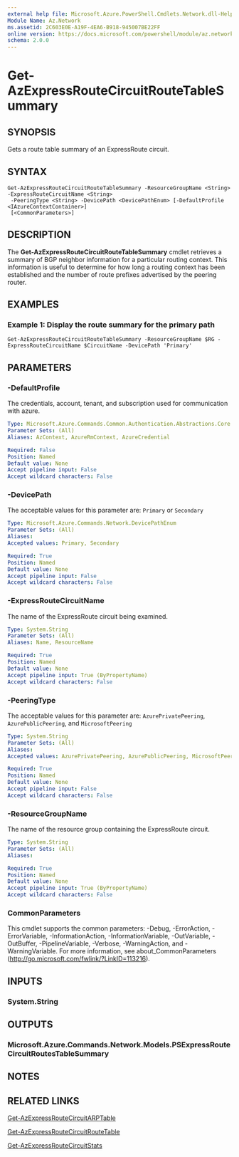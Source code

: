```yaml
---
external help file: Microsoft.Azure.PowerShell.Cmdlets.Network.dll-Help.xml
Module Name: Az.Network
ms.assetid: 2C603E0E-A19F-4EA6-B918-945007BE22FF
online version: https://docs.microsoft.com/powershell/module/az.network/get-azexpressroutecircuitroutetablesummary
schema: 2.0.0
---
```


# Get-AzExpressRouteCircuitRouteTableSummary

## SYNOPSIS
Gets a route table summary of an ExpressRoute circuit.

## SYNTAX

```
Get-AzExpressRouteCircuitRouteTableSummary -ResourceGroupName <String> -ExpressRouteCircuitName <String>
 -PeeringType <String> -DevicePath <DevicePathEnum> [-DefaultProfile <IAzureContextContainer>]
 [<CommonParameters>]
```

## DESCRIPTION
The **Get-AzExpressRouteCircuitRouteTableSummary** cmdlet retrieves a summary of BGP neighbor
information for a particular routing context. This information is useful to determine for how long
a routing context has been established and the number of route prefixes advertised by the peering
router.

## EXAMPLES

### Example 1: Display the route summary for the primary path
```
Get-AzExpressRouteCircuitRouteTableSummary -ResourceGroupName $RG -ExpressRouteCircuitName $CircuitName -DevicePath 'Primary'
```

## PARAMETERS

### -DefaultProfile
The credentials, account, tenant, and subscription used for communication with azure.

```yaml
Type: Microsoft.Azure.Commands.Common.Authentication.Abstractions.Core.IAzureContextContainer
Parameter Sets: (All)
Aliases: AzContext, AzureRmContext, AzureCredential

Required: False
Position: Named
Default value: None
Accept pipeline input: False
Accept wildcard characters: False
```

### -DevicePath
The acceptable values for this parameter are: `Primary` or `Secondary`

```yaml
Type: Microsoft.Azure.Commands.Network.DevicePathEnum
Parameter Sets: (All)
Aliases:
Accepted values: Primary, Secondary

Required: True
Position: Named
Default value: None
Accept pipeline input: False
Accept wildcard characters: False
```

### -ExpressRouteCircuitName
The name of the ExpressRoute circuit being examined.

```yaml
Type: System.String
Parameter Sets: (All)
Aliases: Name, ResourceName

Required: True
Position: Named
Default value: None
Accept pipeline input: True (ByPropertyName)
Accept wildcard characters: False
```

### -PeeringType
The acceptable values for this parameter are: `AzurePrivatePeering`, `AzurePublicPeering`, and
`MicrosoftPeering`

```yaml
Type: System.String
Parameter Sets: (All)
Aliases:
Accepted values: AzurePrivatePeering, AzurePublicPeering, MicrosoftPeering

Required: True
Position: Named
Default value: None
Accept pipeline input: False
Accept wildcard characters: False
```

### -ResourceGroupName
The name of the resource group containing the ExpressRoute circuit.

```yaml
Type: System.String
Parameter Sets: (All)
Aliases:

Required: True
Position: Named
Default value: None
Accept pipeline input: True (ByPropertyName)
Accept wildcard characters: False
```

### CommonParameters
This cmdlet supports the common parameters: -Debug, -ErrorAction, -ErrorVariable, -InformationAction, -InformationVariable, -OutVariable, -OutBuffer, -PipelineVariable, -Verbose, -WarningAction, and -WarningVariable. For more information, see about_CommonParameters (http://go.microsoft.com/fwlink/?LinkID=113216).

## INPUTS

### System.String

## OUTPUTS

### Microsoft.Azure.Commands.Network.Models.PSExpressRouteCircuitRoutesTableSummary

## NOTES

## RELATED LINKS

[Get-AzExpressRouteCircuitARPTable](Get-AzExpressRouteCircuitARPTable.md)

[Get-AzExpressRouteCircuitRouteTable](Get-AzExpressRouteCircuitRouteTable.md)

[Get-AzExpressRouteCircuitStats](Get-AzExpressRouteCircuitStats.md)

